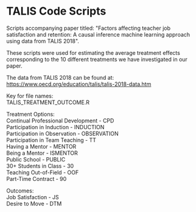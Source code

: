 # TALIS Code Scripts

Scripts accompanying paper titled: "Factors affecting teacher job satisfaction and retention: A causal inference machine learning approach using data from TALIS 2018".

These scripts were used for estimating the average treatment effects corresponding to the 10 different treatments we have investigated in our paper.

The data from TALIS 2018 can be found at: https://www.oecd.org/education/talis/talis-2018-data.htm

Key for file names:  
TALIS_TREATMENT_OUTCOME.R  

Treatment Options:  
Continual Professional Development - CPD  
Participation in Induction - INDUCTION  
Participation in Observation - OBSERVATION  
Participation in Team Teaching - TT  
Having a Mentor - MENTOR  
Being a Mentor - ISMENTOR  
Public School - PUBLIC  
30+ Students in Class - 30  
Teaching Out-of-Field - OOF  
Part-Time Contract - 90  

Outcomes:  
Job Satisfaction - JS  
Desire to Move - DTM  
